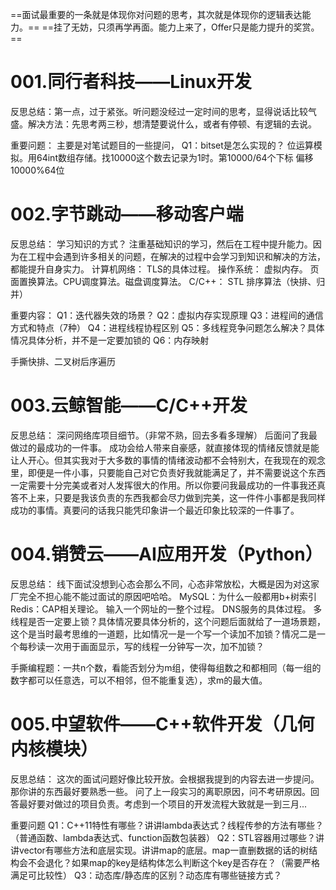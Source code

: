 ==面试最重要的一条就是体现你对问题的思考，其次就是体现你的逻辑表达能力。==
==挂了无妨，只须再学再面。能力上来了，Offer只是能力提升的奖赏。==
# 001.同行者科技——Linux开发
反思总结：第一点，过于紧张。听问题没经过一定时间的思考，显得说话比较气盛。解决方法：先思考两三秒，想清楚要说什么，或者有停顿、有逻辑的去说。

重要问题：
主要是对笔试题目的一些提问，
Q1：bitset是怎么实现的？
位运算模拟。用64int数组存储。找10000这个数去记录为1时。第10000/64个下标 偏移10000%64位

# 002.字节跳动——移动客户端
反思总结：
学习知识的方式？
注重基础知识的学习，然后在工程中提升能力。因为在工程中会遇到许多相关的问题，在解决的过程中会学习到知识和解决的方法，都能提升自身实力。
计算机网络：
TLS的具体过程。
操作系统：
虚拟内存。
页面置换算法。CPU调度算法。磁盘调度算法。
C/C++：
STL
排序算法（快排、归并）

重要内容：
Q1：迭代器失效的场景？
Q2：虚拟内存实现原理
Q3：进程间的通信方式和特点（7种）
Q4：进程线程协程区别
Q5：多线程竞争问题怎么解决？具体情况具体分析，并不是一定要加锁的
Q6：内存映射

手撕快排、二叉树后序遍历

# 003.云鲸智能——C/C++开发
反思总结：
深问网络库项目细节。（非常不熟，回去多看多理解）
后面问了我最做过的最成功的一件事。
成功会给人带来自豪感，就直接体现的情绪反馈就是能让人开心。但其实我对于大多数的事情的情绪波动都不会特别大，在我现在的观念里，即便是一件小事，只要能自己对它负责好我就能满足了，并不需要说这个东西一定需要十分完美或者对人发挥很大的作用。所以你要问我最成功的一件事我还真答不上来，只要是我该负责的东西我都会尽力做到完美，这一件件小事都是我同样成功的事情。真要问的话我只能凭印象讲一个最近印象比较深的一件事了。

# 004.销赞云——AI应用开发（Python）
反思总结：
线下面试没想到心态会那么不同，心态非常放松，大概是因为对这家厂完全不担心能不能过面试的原因吧哈哈。
MySQL：为什么一般都用b+树索引
Redis：CAP相关理论。
输入一个网址的一整个过程。
DNS服务的具体过程。
多线程是否一定要上锁？具体情况要具体分析的，这个问题后面就给了一道场景题，这个是当时最考思维的一道题，比如情况一是一个写一个读加不加锁？情况二是一个每秒读一次用于画面显示，写的线程一分钟写一次，加不加锁？

手撕编程题：一共n个数，看能否划分为m组，使得每组数之和都相同（每一组的数字都可以任意选，可以不相邻，但不能重复选），求m的最大值。
# 005.中望软件——C++软件开发（几何内核模块）
反思总结：
这次的面试问题好像比较开放。会根据我提到的内容去进一步提问。那你讲的东西最好要熟悉一些。
问了上一段实习的离职原因，问不考研原因。回答最好要对做过的项目负责。考虑到一个项目的开发流程大致就是一到三月...

重要问题
Q1：C++11特性有哪些？讲讲lambda表达式？线程传参的方法有哪些？（普通函数、lambda表达式、function函数包装器）
Q2：STL容器用过哪些？讲讲vector有哪些方法和底层实现。讲讲map的底层。map一直删数据的话的树结构会不会退化？如果map的key是结构体怎么判断这个key是否存在？（需要严格满足可比较性）
Q3：动态库/静态库的区别？动态库有哪些链接方式？